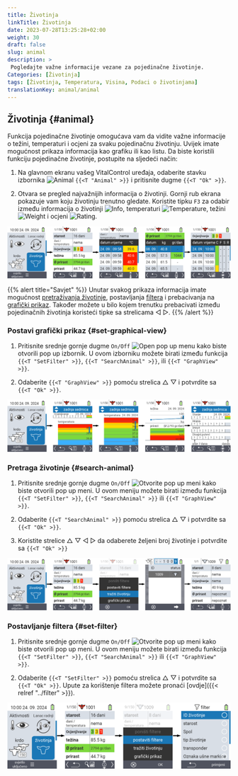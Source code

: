 ```yaml
---
title: Životinja
linkTitle: Životinja
date: 2023-07-28T13:25:28+02:00
weight: 30
draft: false
slug: animal
description: >
 Pogledajte važne informacije vezane za pojedinačne životinje.
Categories: [Životinja]
tags: [Životinja, Temperatura, Visina, Podaci o životinjama]
translationKey: animal/animal
---
```

## Životinja {#animal}

Funkcija pojedinačne životinje omogućava vam da vidite važne informacije o težini, temperaturi i ocjeni za svaku pojedinačnu životinju. Uvijek imate mogućnost prikaza informacija kao grafiku ili kao listu. Da biste koristili funkciju pojedinačne životinje, postupite na sljedeći način:

1. Na glavnom ekranu vašeg VitalControl uređaja, odaberite stavku izbornika <img src="/icons/main/animal.svg" width="35" align="bottom" alt="Animal" /> `{{<T "Animal" >}}` i pritisnite dugme `{{<T "Ok" >}}`.

2. Otvara se pregled najvažnijih informacija o životinji. Gornji rub ekrana pokazuje vam koju životinju trenutno gledate. Koristite tipku `F3` za odabir između informacija o životinji <img src="/icons/footer/info.svg" width="20" align="bottom" alt="Info" />, temperaturi <img src="/icons/actions/temperature.svg" width="10" align="bottom" alt="Temperature" />, težini  <img src="/icons/actions/weight.svg" width="20" align="bottom" alt="Weight" /> i ocjeni <img src="/icons/actions/rating.svg" width="25" align="bottom" alt="Rating" />.

![VitalControl: Izbornik Životinja](images/list.png "Prikaz kao lista")

{{% alert title="Savjet"  %}}
Unutar svakog prikaza informacija imate mogućnost [pretraživanja životinje](#search-animal), postavljanja [filtera](#set-filter) i prebacivanja na [grafički prikaz](#set-graphical-view).
Također možete u bilo kojem trenutku prebacivati između pojedinačnih životinja koristeći tipke sa strelicama ◁ ▷.
{{% /alert %}}

### Postavi grafički prikaz {#set-graphical-view}

1. Pritisnite srednje gornje dugme `On/Off` <img src="/icons/footer/search_chart.svg" width="40" align="bottom" alt="Open pop up menu" /> kako biste otvorili pop up izbornik. U ovom izborniku možete birati između funkcija `{{<T "SetFilter" >}}`, `{{<T "SearchAnimal" >}}`, ili `{{<T "GraphView" >}}`.


2. Odaberite `{{<T "GraphView" >}}` pomoću strelica △ ▽ i potvrdite sa `{{<T "Ok" >}}`.

![VitalControl: Menu Animal](images/graphic.png "Prikaz kao grafika")

### Pretraga životinje {#search-animal}

1. Pritisnite srednje gornje dugme `On/Off` <img src="/icons/footer/search_chart.svg" width="40" align="bottom" alt="Otvorite pop up meni" /> kako biste otvorili pop up meni. U ovom meniju možete birati između funkcija `{{<T "SetFilter" >}}`, `{{<T "SearchAnimal" >}}` ili `{{<T "GraphView" >}}`.

2. Odaberite `{{<T "SearchAnimal" >}}` pomoću strelica △ ▽ i potvrdite sa `{{<T "Ok" >}}`.

3. Koristite strelice △ ▽ ◁ ▷ da odaberete željeni broj životinje i potvrdite sa `{{<T "Ok" >}}`

![VitalControl: Menu Animal](images/search.png "Pretraga životinje")

### Postavljanje filtera {#set-filter}

1. Pritisnite srednje gornje dugme `On/Off` <img src="/icons/footer/search_chart.svg" width="40" align="bottom" alt="Otvorite pop up meni" /> kako biste otvorili pop up meni. U ovom meniju možete birati između funkcija `{{<T "SetFilter" >}}`, `{{<T "SearchAnimal" >}}` ili `{{<T "GraphView" >}}`.

2. Odaberite `{{<T "SetFilter" >}}` pomoću strelica △ ▽ i potvrdite sa `{{<T "Ok" >}}`.
Upute za korištenje filtera možete pronaći [ovdje]({{< relref "../filter" >}}).

![VitalControl: Menu Animal](images/filter.png "Postavljanje filtera")

